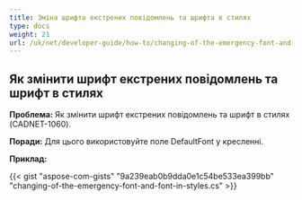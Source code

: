 ```yaml
---
title: Зміна шрифта екстрених повідомлень та шрифта в стилях
type: docs
weight: 21
url: /uk/net/developer-guide/how-to/changing-of-the-emergency-font-and-font-in-styles/
---
```


## **Як змінити шрифт екстрених повідомлень та шрифт в стилях**

**Проблема:** Як змінити шрифт екстрених повідомлень та шрифт в стилях (CADNET-1060).

**Поради:** Для цього використовуйте поле DefaultFont у кресленні.

**Приклад:**

{{< gist "aspose-com-gists" "9a239eab0b9dda0e1c54be533ea399bb" "changing-of-the-emergency-font-and-font-in-styles.cs" >}}
